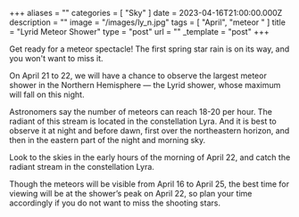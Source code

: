 +++
aliases = ""
categories = [ "Sky" ]
date = 2023-04-16T21:00:00.000Z
description = ""
image = "/images/ly_n.jpg"
tags = [ "April", "meteor " ]
title = "Lyrid Meteor Shower"
type = "post"
url = ""
_template = "post"
+++

Get ready for a meteor spectacle! The first spring star rain is on its way, and you won't want to miss it.

On April 21 to 22, we will have a chance to observe the largest meteor shower in the Northern Hemisphere — the Lyrid shower, whose maximum will fall on this night.

Astronomers say the number of meteors can reach 18-20 per hour. The radiant of this stream is located in the constellation Lyra. And it is best to observe it at night and before dawn, first over the northeastern horizon, and then in the eastern part of the night and morning sky.

Look to the skies in the early hours of the morning of April 22, and catch the radiant stream in the constellation Lyra. 

Though the meteors will be visible from April 16 to April 25, the best time for viewing will be at the shower’s peak on April 22, so plan your time accordingly if you do not want to miss the shooting stars. 
